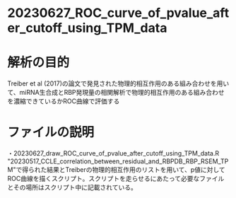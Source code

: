 # 20230627_ROC_curve_of_pvalue_after_cutoff_using_TPM_data

# 解析の目的
Treiber et al (2017)の論文で発見された物理的相互作用のある組み合わせを用いて、miRNA生合成とRBP発現量の相関解析で物理的相互作用のある組み合わせを濃縮できているかROC曲線で評価する

# ファイルの説明
・20230627_draw_ROC_curve_of_pvalue_after_cutoff_using_TPM_data.R
<br>"20230517_CCLE_correlation_between_residual_and_RBPDB_RBP_RSEM_TPM"で得られた結果とTreiberの物理的相互作用のリストを用いて、p値に対してROC曲線を描くスクリプト。スクリプトを走らせるにあたって必要なファイルとその場所はスクリプト中に記載されている。
